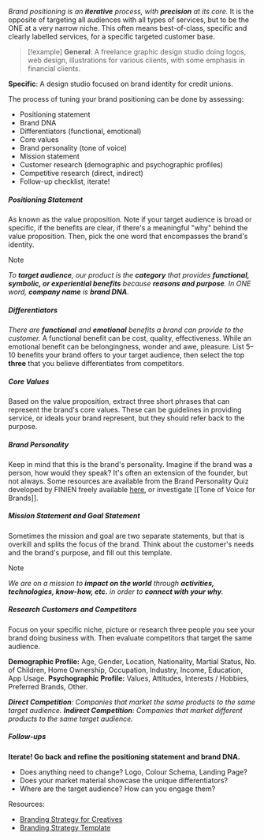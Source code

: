 
*Brand positioning is an **iterative** process, with **precision** at its core.* It is the opposite of targeting all audiences with all types of services, but to be the ONE at a very narrow niche. This often means best-of-class, specific and clearly labelled services, for a specific targeted customer base.

> [!example]
**General**: A freelance graphic design studio doing logos, web design, illustrations for various clients, with some emphasis in financial clients.
> 
**Specific**: A design studio focused on brand identity for credit unions.

The process of tuning your brand positioning can be done by assessing:
- Positioning statement
- Brand DNA
- Differentiators (functional, emotional)
- Core values
- Brand personality (tone of voice)
- Mission statement
- Customer research (demographic and psychographic profiles)
- Competitive research (direct, indirect)
- Follow-up checklist, iterate!

##### Positioning Statement

As known as the value proposition. Note if your target audience is broad or specific, if the benefits are clear, if there's a meaningful "why" behind the value proposition. Then, pick the one word that encompasses the brand's identity.

> [!note]
*To **target audience**,
our product is the **category**
that provides **functional, symbolic, or experiential benefits**
because **reasons and purpose**.
In ONE word, **company name** is **brand DNA**.*

##### Differentiators

*There are **functional** and **emotional** benefits a brand can provide to the customer.* A functional benefit can be cost, quality, effectiveness. While an emotional benefit can be belongingness, wonder and awe, pleasure. List 5–10 benefits your brand offers to your target audience, then select the top **three** that you believe differentiates from competitors.

##### Core Values

Based on the value proposition, extract three short phrases that can represent the brand's core values. These can be guidelines in providing service, or ideals your brand represent, but they should refer back to the purpose.

##### Brand Personality

Keep in mind that this is the brand's personality. Imagine if the brand was a person, how would they speak? It's often an extension of the founder, but not always. Some resources are available from the Brand Personality Quiz developed by FINIEN freely available [here](https://findcongwang.notion.site/Brand-Positioning-Strategy-Template-0a1113fd5b764c27818e38f5e5b5847f), or investigate [[Tone of Voice for Brands]].

##### Mission Statement and Goal Statement

Sometimes the mission and goal are two separate statements, but that is overkill and splits the focus of the brand. Think about the customer's needs and the brand's purpose, and fill out this template.

> [!note]
*We are on a mission to **impact on the world**
through **activities, technologies, know-how, etc.**
in order to **connect with your why**.*

##### Research Customers and Competitors

Focus on your specific niche, picture or research three people you see your brand doing business with. Then evaluate competitors that target the same audience.

**Demographic Profile:** Age, Gender, Location, Nationality, Martial Status, No. of Children, Home Ownership, Occupation, Industry, Income, Education, App Usage.
**Psychographic Profile:** Values, Attitudes, Interests / Hobbies, Preferred Brands, Other.

***Direct Competition**: Companies that market the same products to the same target audience.*
***Indirect Competition**: Companies that market different products to the same target audience.*

##### Follow-ups

**Iterate! Go back and refine the positioning statement and brand DNA.**
- Does anything need to change? Logo, Colour Schema, Landing Page?
- Does your market material showcase the unique differentiators?
- Where are the target audience? How can you engage them?

Resources: 
- [Branding Strategy for Creatives]([https://www.domestika.org/en/courses/3973-brand-positioning-strategy-for-creatives](https://www.domestika.org/en/courses/3973-brand-positioning-strategy-for-creatives))
- [Branding Strategy Template](https://findcongwang.notion.site/Brand-Positioning-Strategy-Template-0a1113fd5b764c27818e38f5e5b5847f)
